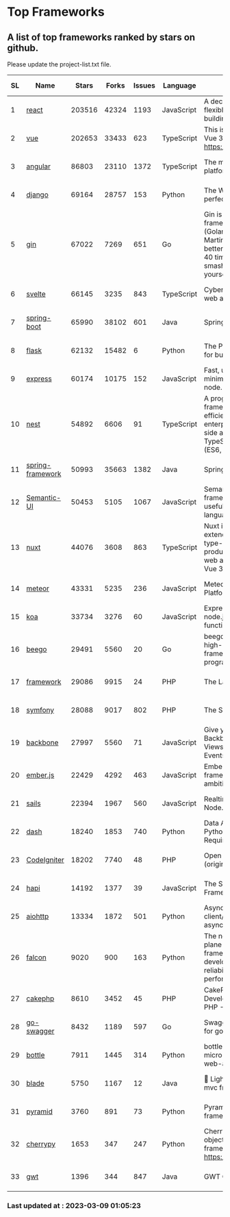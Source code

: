 # Top Frameworks
## A list of top frameworks ranked by stars on github.  
Please update the project-list.txt file.

| SL| Name  | Stars| Forks| Issues | Language | Description | Last Commit |
| --| ------| -----| ---- | ------ | -------- | ----------- | ----------- |
| 1 | [react](https://github.com/facebook/react) | 203516 | 42324 | 1193 | JavaScript | A declarative, efficient, and flexible JavaScript library for building user interfaces. | 2023-03-08 21:40:23 |
| 2 | [vue](https://github.com/vuejs/vue) | 202653 | 33433 | 623 | TypeScript | This is the repo for Vue 2. For Vue 3, go to https://github.com/vuejs/core | 2023-02-04 18:16:38 |
| 3 | [angular](https://github.com/angular/angular) | 86803 | 23110 | 1372 | TypeScript | The modern web developer’s platform | 2023-03-08 23:39:55 |
| 4 | [django](https://github.com/django/django) | 69164 | 28757 | 153 | Python | The Web framework for perfectionists with deadlines. | 2023-03-08 10:52:57 |
| 5 | [gin](https://github.com/gin-gonic/gin) | 67022 | 7269 | 651 | Go | Gin is a HTTP web framework written in Go (Golang). It features a Martini-like API with much better performance -- up to 40 times faster. If you need smashing performance, get yourself some Gin. | 2023-03-02 00:12:20 |
| 6 | [svelte](https://github.com/sveltejs/svelte) | 66145 | 3235 | 843 | TypeScript | Cybernetically enhanced web apps | 2023-03-08 17:56:24 |
| 7 | [spring-boot](https://github.com/spring-projects/spring-boot) | 65990 | 38102 | 601 | Java | Spring Boot | 2023-03-08 21:35:15 |
| 8 | [flask](https://github.com/pallets/flask) | 62132 | 15482 | 6 | Python | The Python micro framework for building web applications. | 2023-03-01 17:04:40 |
| 9 | [express](https://github.com/expressjs/express) | 60174 | 10175 | 152 | JavaScript | Fast, unopinionated, minimalist web framework for node. | 2023-02-26 18:34:32 |
| 10 | [nest](https://github.com/nestjs/nest) | 54892 | 6606 | 91 | TypeScript | A progressive Node.js framework for building efficient, scalable, and enterprise-grade server-side applications on top of TypeScript & JavaScript (ES6, ES7, ES8) 🚀 | 2023-03-08 07:37:12 |
| 11 | [spring-framework](https://github.com/spring-projects/spring-framework) | 50993 | 35663 | 1382 | Java | Spring Framework | 2023-03-08 15:53:43 |
| 12 | [Semantic-UI](https://github.com/Semantic-Org/Semantic-UI) | 50453 | 5105 | 1067 | JavaScript | Semantic is a UI component framework based around useful principles from natural language. | 2023-01-11 17:05:32 |
| 13 | [nuxt](https://github.com/nuxt/nuxt) | 44076 | 3608 | 863 | TypeScript | Nuxt is an intuitive and extendable way to create type-safe, performant and production-grade full-stack web apps and websites with Vue 3. | 2023-03-08 21:14:06 |
| 14 | [meteor](https://github.com/meteor/meteor) | 43331 | 5235 | 236 | JavaScript | Meteor, the JavaScript App Platform | 2023-02-10 21:00:16 |
| 15 | [koa](https://github.com/koajs/koa) | 33734 | 3276 | 60 | JavaScript | Expressive middleware for node.js using ES2017 async functions | 2023-01-02 06:55:07 |
| 16 | [beego](https://github.com/beego/beego) | 29491 | 5560 | 20 | Go | beego is an open-source, high-performance web framework for the Go programming language. | 2023-02-07 02:33:55 |
| 17 | [framework](https://github.com/laravel/framework) | 29086 | 9915 | 24 | PHP | The Laravel Framework. | 2023-03-08 15:48:36 |
| 18 | [symfony](https://github.com/symfony/symfony) | 28088 | 9017 | 802 | PHP | The Symfony PHP framework | 2023-03-08 17:17:58 |
| 19 | [backbone](https://github.com/jashkenas/backbone) | 27997 | 5560 | 71 | JavaScript | Give your JS App some Backbone with Models, Views, Collections, and Events | 2023-01-04 11:09:21 |
| 20 | [ember.js](https://github.com/emberjs/ember.js) | 22429 | 4292 | 463 | JavaScript | Ember.js - A JavaScript framework for creating ambitious web applications | 2023-03-08 01:11:02 |
| 21 | [sails](https://github.com/balderdashy/sails) | 22394 | 1967 | 560 | JavaScript | Realtime MVC Framework for Node.js | 2023-02-17 22:35:42 |
| 22 | [dash](https://github.com/plotly/dash) | 18240 | 1853 | 740 | Python | Data Apps & Dashboards for Python. No JavaScript Required. | 2023-03-07 14:30:22 |
| 23 | [CodeIgniter](https://github.com/bcit-ci/CodeIgniter) | 18202 | 7740 | 48 | PHP | Open Source PHP Framework (originally from EllisLab) | 2023-01-26 22:11:27 |
| 24 | [hapi](https://github.com/hapijs/hapi) | 14192 | 1377 | 39 | JavaScript | The Simple, Secure Framework Developers Trust | 2023-03-07 08:28:34 |
| 25 | [aiohttp](https://github.com/aio-libs/aiohttp) | 13334 | 1872 | 501 | Python | Asynchronous HTTP client/server framework for asyncio and Python | 2023-03-07 19:56:51 |
| 26 | [falcon](https://github.com/falconry/falcon) | 9020 | 900 | 163 | Python | The no-magic web data plane API and microservices framework for Python developers, with a focus on reliability, correctness, and performance at scale. | 2023-01-18 20:42:26 |
| 27 | [cakephp](https://github.com/cakephp/cakephp) | 8610 | 3452 | 45 | PHP | CakePHP: The Rapid Development Framework for PHP - Official Repository | 2023-03-08 21:25:19 |
| 28 | [go-swagger](https://github.com/go-swagger/go-swagger) | 8432 | 1189 | 597 | Go | Swagger 2.0 implementation for go | 2023-02-04 17:37:23 |
| 29 | [bottle](https://github.com/bottlepy/bottle) | 7911 | 1445 | 314 | Python | bottle.py is a fast and simple micro-framework for python web-applications. | 2022-09-05 15:24:52 |
| 30 | [blade](https://github.com/lets-blade/blade) | 5750 | 1167 | 12 | Java | :rocket: Lightning fast and elegant mvc framework for Java8 | 2022-05-10 12:38:06 |
| 31 | [pyramid](https://github.com/Pylons/pyramid) | 3760 | 891 | 73 | Python | Pyramid - A Python web framework | 2023-02-16 13:50:59 |
| 32 | [cherrypy](https://github.com/cherrypy/cherrypy) | 1653 | 347 | 247 | Python | CherryPy is a pythonic, object-oriented HTTP framework.      https://cherrypy.dev | 2023-01-09 16:26:47 |
| 33 | [gwt](https://github.com/gwtproject/gwt) | 1396 | 344 | 847 | Java | GWT Open Source Project | 2023-03-02 14:43:29 |

### Last updated at : 2023-03-09 01:05:23
